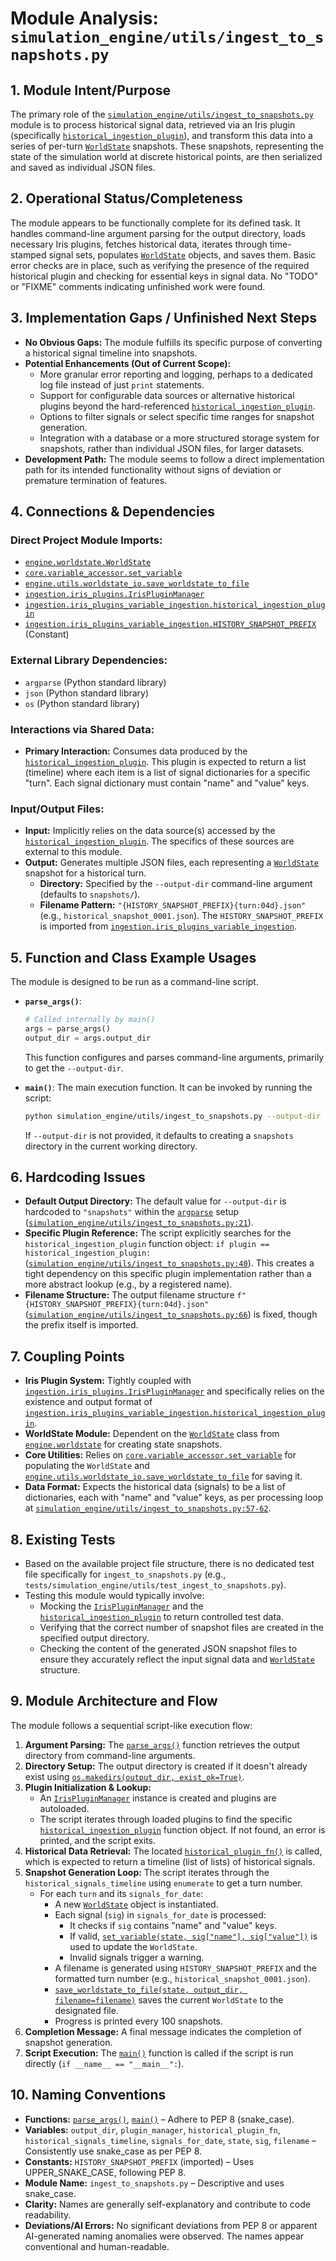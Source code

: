 # Module Analysis: `simulation_engine/utils/ingest_to_snapshots.py`

## 1. Module Intent/Purpose

The primary role of the [`simulation_engine/utils/ingest_to_snapshots.py`](simulation_engine/utils/ingest_to_snapshots.py:1) module is to process historical signal data, retrieved via an Iris plugin (specifically [`historical_ingestion_plugin`](iris/iris_plugins_variable_ingestion.py:13)), and transform this data into a series of per-turn [`WorldState`](simulation_engine/worldstate.py:7) snapshots. These snapshots, representing the state of the simulation world at discrete historical points, are then serialized and saved as individual JSON files.

## 2. Operational Status/Completeness

The module appears to be functionally complete for its defined task. It handles command-line argument parsing for the output directory, loads necessary Iris plugins, fetches historical data, iterates through time-stamped signal sets, populates [`WorldState`](simulation_engine/worldstate.py:7) objects, and saves them. Basic error checks are in place, such as verifying the presence of the required historical plugin and checking for essential keys in signal data. No "TODO" or "FIXME" comments indicating unfinished work were found.

## 3. Implementation Gaps / Unfinished Next Steps

*   **No Obvious Gaps:** The module fulfills its specific purpose of converting a historical signal timeline into snapshots.
*   **Potential Enhancements (Out of Current Scope):**
    *   More granular error reporting and logging, perhaps to a dedicated log file instead of just `print` statements.
    *   Support for configurable data sources or alternative historical plugins beyond the hard-referenced [`historical_ingestion_plugin`](iris/iris_plugins_variable_ingestion.py:13).
    *   Options to filter signals or select specific time ranges for snapshot generation.
    *   Integration with a database or a more structured storage system for snapshots, rather than individual JSON files, for larger datasets.
*   **Development Path:** The module seems to follow a direct implementation path for its intended functionality without signs of deviation or premature termination of features.

## 4. Connections & Dependencies

### Direct Project Module Imports:
*   [`engine.worldstate.WorldState`](simulation_engine/worldstate.py:7)
*   [`core.variable_accessor.set_variable`](core/variable_accessor.py:8)
*   [`engine.utils.worldstate_io.save_worldstate_to_file`](simulation_engine/utils/worldstate_io.py:9)
*   [`ingestion.iris_plugins.IrisPluginManager`](iris/iris_plugins.py:11)
*   [`ingestion.iris_plugins_variable_ingestion.historical_ingestion_plugin`](iris/iris_plugins_variable_ingestion.py:13)
*   [`ingestion.iris_plugins_variable_ingestion.HISTORY_SNAPSHOT_PREFIX`](iris/iris_plugins_variable_ingestion.py:13) (Constant)

### External Library Dependencies:
*   `argparse` (Python standard library)
*   `json` (Python standard library)
*   `os` (Python standard library)

### Interactions via Shared Data:
*   **Primary Interaction:** Consumes data produced by the [`historical_ingestion_plugin`](iris/iris_plugins_variable_ingestion.py:13). This plugin is expected to return a list (timeline) where each item is a list of signal dictionaries for a specific "turn". Each signal dictionary must contain "name" and "value" keys.

### Input/Output Files:
*   **Input:** Implicitly relies on the data source(s) accessed by the [`historical_ingestion_plugin`](iris/iris_plugins_variable_ingestion.py:13). The specifics of these sources are external to this module.
*   **Output:** Generates multiple JSON files, each representing a [`WorldState`](simulation_engine/worldstate.py:7) snapshot for a historical turn.
    *   **Directory:** Specified by the `--output-dir` command-line argument (defaults to `snapshots/`).
    *   **Filename Pattern:** `"{HISTORY_SNAPSHOT_PREFIX}{turn:04d}.json"` (e.g., `historical_snapshot_0001.json`). The `HISTORY_SNAPSHOT_PREFIX` is imported from [`ingestion.iris_plugins_variable_ingestion`](iris/iris_plugins_variable_ingestion.py:13).

## 5. Function and Class Example Usages

The module is designed to be run as a command-line script.

*   **`parse_args()`**:
    ```python
    # Called internally by main()
    args = parse_args()
    output_dir = args.output_dir
    ```
    This function configures and parses command-line arguments, primarily to get the `--output-dir`.

*   **`main()`**:
    The main execution function. It can be invoked by running the script:
    ```bash
    python simulation_engine/utils/ingest_to_snapshots.py --output-dir path/to/your/snapshots
    ```
    If `--output-dir` is not provided, it defaults to creating a `snapshots` directory in the current working directory.

## 6. Hardcoding Issues

*   **Default Output Directory:** The default value for `--output-dir` is hardcoded to `"snapshots"` within the [`argparse`](simulation_engine/utils/ingest_to_snapshots.py:3) setup ([`simulation_engine/utils/ingest_to_snapshots.py:21`](simulation_engine/utils/ingest_to_snapshots.py:21)).
*   **Specific Plugin Reference:** The script explicitly searches for the `historical_ingestion_plugin` function object: `if plugin == historical_ingestion_plugin:` ([`simulation_engine/utils/ingest_to_snapshots.py:40`](simulation_engine/utils/ingest_to_snapshots.py:40)). This creates a tight dependency on this specific plugin implementation rather than a more abstract lookup (e.g., by a registered name).
*   **Filename Structure:** The output filename structure `f"{HISTORY_SNAPSHOT_PREFIX}{turn:04d}.json"` ([`simulation_engine/utils/ingest_to_snapshots.py:66`](simulation_engine/utils/ingest_to_snapshots.py:66)) is fixed, though the prefix itself is imported.

## 7. Coupling Points

*   **Iris Plugin System:** Tightly coupled with [`ingestion.iris_plugins.IrisPluginManager`](iris/iris_plugins.py:11) and specifically relies on the existence and output format of [`ingestion.iris_plugins_variable_ingestion.historical_ingestion_plugin`](iris/iris_plugins_variable_ingestion.py:13).
*   **WorldState Module:** Dependent on the [`WorldState`](simulation_engine/worldstate.py:7) class from [`engine.worldstate`](simulation_engine/worldstate.py:7) for creating state snapshots.
*   **Core Utilities:** Relies on [`core.variable_accessor.set_variable`](core/variable_accessor.py:8) for populating the `WorldState` and [`engine.utils.worldstate_io.save_worldstate_to_file`](simulation_engine/utils/worldstate_io.py:9) for saving it.
*   **Data Format:** Expects the historical data (signals) to be a list of dictionaries, each with "name" and "value" keys, as per processing loop at [`simulation_engine/utils/ingest_to_snapshots.py:57-62`](simulation_engine/utils/ingest_to_snapshots.py:57-62).

## 8. Existing Tests

*   Based on the available project file structure, there is no dedicated test file specifically for `ingest_to_snapshots.py` (e.g., `tests/simulation_engine/utils/test_ingest_to_snapshots.py`).
*   Testing this module would typically involve:
    *   Mocking the [`IrisPluginManager`](iris/iris_plugins.py:11) and the [`historical_ingestion_plugin`](iris/iris_plugins_variable_ingestion.py:13) to return controlled test data.
    *   Verifying that the correct number of snapshot files are created in the specified output directory.
    *   Checking the content of the generated JSON snapshot files to ensure they accurately reflect the input signal data and [`WorldState`](simulation_engine/worldstate.py:7) structure.

## 9. Module Architecture and Flow

The module follows a sequential script-like execution flow:

1.  **Argument Parsing:** The [`parse_args()`](simulation_engine/utils/ingest_to_snapshots.py:15) function retrieves the output directory from command-line arguments.
2.  **Directory Setup:** The output directory is created if it doesn't already exist using [`os.makedirs(output_dir, exist_ok=True)`](simulation_engine/utils/ingest_to_snapshots.py:30).
3.  **Plugin Initialization & Lookup:**
    *   An [`IrisPluginManager`](iris/iris_plugins.py:11) instance is created and plugins are autoloaded.
    *   The script iterates through loaded plugins to find the specific [`historical_ingestion_plugin`](iris/iris_plugins_variable_ingestion.py:13) function object. If not found, an error is printed, and the script exits.
4.  **Historical Data Retrieval:** The located [`historical_plugin_fn()`](simulation_engine/utils/ingest_to_snapshots.py:50) is called, which is expected to return a timeline (list of lists) of historical signals.
5.  **Snapshot Generation Loop:** The script iterates through the `historical_signals_timeline` using `enumerate` to get a turn number.
    *   For each `turn` and its `signals_for_date`:
        *   A new [`WorldState`](simulation_engine/worldstate.py:7) object is instantiated.
        *   Each signal (`sig`) in `signals_for_date` is processed:
            *   It checks if `sig` contains "name" and "value" keys.
            *   If valid, [`set_variable(state, sig["name"], sig["value"])`](simulation_engine/utils/ingest_to_snapshots.py:60) is used to update the `WorldState`.
            *   Invalid signals trigger a warning.
        *   A filename is generated using `HISTORY_SNAPSHOT_PREFIX` and the formatted turn number (e.g., `historical_snapshot_0001.json`).
        *   [`save_worldstate_to_file(state, output_dir, filename=filename)`](simulation_engine/utils/ingest_to_snapshots.py:67) saves the current `WorldState` to the designated file.
        *   Progress is printed every 100 snapshots.
6.  **Completion Message:** A final message indicates the completion of snapshot generation.
7.  **Script Execution:** The [`main()`](simulation_engine/utils/ingest_to_snapshots.py:26) function is called if the script is run directly (`if __name__ == "__main__":`).

## 10. Naming Conventions

*   **Functions:** [`parse_args()`](simulation_engine/utils/ingest_to_snapshots.py:15), [`main()`](simulation_engine/utils/ingest_to_snapshots.py:26) – Adhere to PEP 8 (snake_case).
*   **Variables:** `output_dir`, `plugin_manager`, `historical_plugin_fn`, `historical_signals_timeline`, `signals_for_date`, `state`, `sig`, `filename` – Consistently use snake_case as per PEP 8.
*   **Constants:** `HISTORY_SNAPSHOT_PREFIX` (imported) – Uses UPPER_SNAKE_CASE, following PEP 8.
*   **Module Name:** `ingest_to_snapshots.py` – Descriptive and uses snake_case.
*   **Clarity:** Names are generally self-explanatory and contribute to code readability.
*   **Deviations/AI Errors:** No significant deviations from PEP 8 or apparent AI-generated naming anomalies were observed. The names appear conventional and human-readable.
